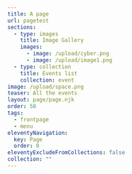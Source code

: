 ```yaml
---
title: A page
url: pagetest
sections:
  - type: images
    title: Image Gallery
    images:
      - image: /upload/cyber.png
      - image: /upload/image1.png
  - type: collection
    title: Events list
    collection: event
image: /upload/space.png
teaser: All the events
layout: page/page.njk
order: 50
tags:
  - frontpage
  - menu
eleventyNavigation:
  key: Page
  order: 0
eleventyExcludeFromCollections: false
collection: ""
---
```

